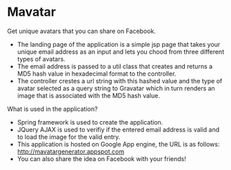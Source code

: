 Mavatar
=======

Get unique avatars that you can share on Facebook.

- The landing page of the application is a simple jsp page that takes your unique email address as an input 
  and lets you chood from three different types of avatars.
- The email address is passed to a util class that creates and returns a MD5 hash value in hexadecimal format 
  to the controller.
- The controller crestes a url string with this hashed value and the type of avatar selected as a query string 
  to Gravatar which in turn renders an image that is associated with the MD5 hash value.

What is used in the application?
- Spring framework is used to create the application.
- JQuery AJAX is used to verifiy if the entered email address is valid and to load the image for the valid entry.
- This application is hosted on Google App engine, the URL is as follows:
  http://mavatargenerator.appspot.com
- You can also share the idea on Facebook with your friends!


